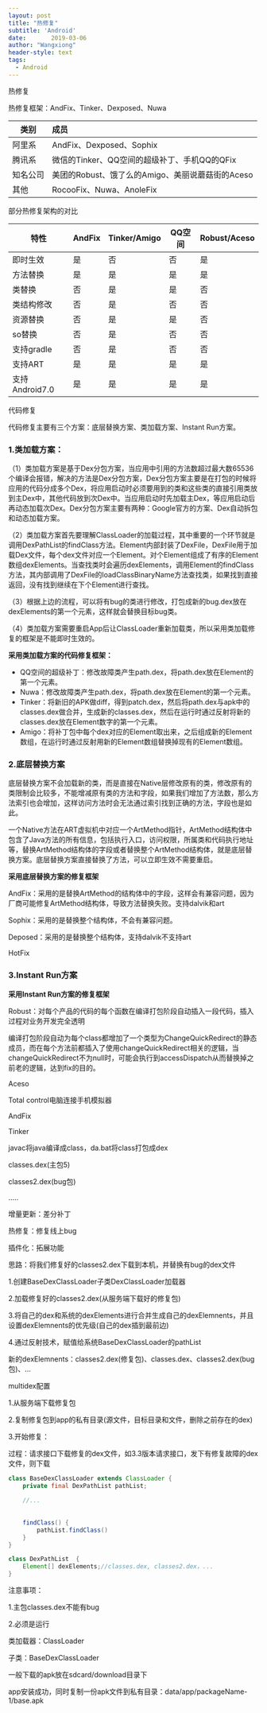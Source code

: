 ```yaml
---
layout: post
title: "热修复"
subtitle: 'Android'
date:       2019-03-06
author: "Wangxiong"
header-style: text
tags:
  - Android
---
```


热修复

热修复框架：AndFix、Tinker、Dexposed、Nuwa

| 类别     | 成员                                             |
| -------- | :----------------------------------------------- |
| 阿里系   | AndFix、Dexposed、Sophix                         |
| 腾讯系   | 微信的Tinker、QQ空间的超级补丁、手机QQ的QFix     |
| 知名公司 | 美团的Robust、饿了么的Amigo、美丽说蘑菇街的Aceso |
| 其他     | RocooFix、Nuwa、AnoleFix                         |

部分热修复架构的对比

| 特性           | AndFix | Tinker/Amigo | QQ空间 | Robust/Aceso |
| -------------- | ------ | ------------ | ------ | ------------ |
| 即时生效       | 是     | 否           | 否     | 是           |
| 方法替换       | 是     | 是           | 是     | 是           |
| 类替换         | 否     | 是           | 是     | 否           |
| 类结构修改     | 否     | 是           | 否     | 否           |
| 资源替换       | 否     | 是           | 是     | 否           |
| so替换         | 否     | 是           | 否     | 否           |
| 支持gradle     | 否     | 是           | 否     | 否           |
| 支持ART        | 是     | 是           | 是     | 是           |
| 支持Android7.0 | 是     | 是           | 是     | 是           |

代码修复

代码修复主要有三个方案：底层替换方案、类加载方案、Instant Run方案。

### 1.类加载方案：

（1）类加载方案是基于Dex分包方案，当应用中引用的方法数超过最大数65536个编译会报错，解决的方法是Dex分包方案，Dex分包方案主要是在打包的时候将应用的代码分成多个Dex，将应用启动时必须要用到的类和这些类的直接引用类放到主Dex中，其他代码放到次Dex中。当应用启动时先加载主Dex，等应用启动后再动态加载次Dex。Dex分包方案主要有两种：Google官方的方案、Dex自动拆包和动态加载方案。

（2）类加载方案首先要理解ClassLoader的加载过程，其中重要的一个环节就是调用DexPathList的findClass方法。Element内部封装了DexFile，DexFile用于加载Dex文件，每个dex文件对应一个Element。对个Element组成了有序的Element数组dexElements。当查找类时会遍历dexElements，调用Element的findClass方法，其内部调用了DexFile的loadClassBinaryName方法查找类，如果找到直接返回，没有找到继续在下个Element进行查找。

（3）根据上边的流程，可以将有bug的类进行修改，打包成新的bug.dex放在dexElements的第一个元素，这样就会替换目标bug类。

（4）类加载方案需要重启App后让ClassLoader重新加载类，所以采用类加载修复的框架是不能即时生效的。

**采用类加载方案的代码修复框架：**

- QQ空间的超级补丁：修改故障类产生path.dex，将path.dex放在Element的第一个元素。
- Nuwa：修改故障类产生path.dex，将path.dex放在Element的第一个元素。
- Tinker：将新旧的APK做diff，得到patch.dex，然后将path.dex与apk中的classes.dex做合并，生成新的classes.dex，然后在运行时通过反射将新的classes.dex放在Element数字的第一个元素。
- Amigo：将补丁包中每个dex对应的Element取出来，之后组成新的Element数组，在运行时通过反射用新的Element数组替换掉现有的Element数组。

### 2.底层替换方案

底层替换方案不会加载新的类，而是直接在Native层修改原有的类，修改原有的类限制会比较多，不能增减原有类的方法和字段，如果我们增加了方法数，那么方法索引也会增加，这样访问方法时会无法通过索引找到正确的方法，字段也是如此。

一个Native方法在ART虚拟机中对应一个ArtMethod指针，ArtMethod结构体中包含了Java方法的所有信息，包括执行入口，访问权限，所属类和代码执行地址等，替换ArtMethod结构体的字段或者替换整个ArtMethod结构体，就是底层替换方案。底层替换方案直接替换了方法，可以立即生效不需要重启。

**采用底层替换方案的修复框架**

AndFix：采用的是替换ArtMethod的结构体中的字段，这样会有兼容问题，因为厂商可能修复ArtMethod结构体，导致方法替换失败。支持dalvik和art

Sophix：采用的是替换整个结构体，不会有兼容问题。

Deposed：采用的是替换整个结构体，支持dalvik不支持art

HotFix

### 3.Instant Run方案

**采用Instant Run方案的修复框架**

Robust：对每个产品的代码的每个函数在编译打包阶段自动插入一段代码，插入过程对业务开发完全透明

编译打包阶段自动为每个class都增加了一个类型为ChangeQuickRedirect的静态成员，而在每个方法前都插入了使用changeQuickRedirect相关的逻辑，当 changeQuickRedirect不为null时，可能会执行到accessDispatch从而替换掉之前老的逻辑，达到fix的目的。

Aceso





Total control电脑连接手机模拟器

AndFix

Tinker

javac将java编译成class，da.bat将class打包成dex

classes.dex(主包5)

classes2.dex(bug包)

.....

增量更新：差分补丁

热修复：修复线上bug

插件化：拓展功能

思路：将我们修复好的classes2.dex下载到本机，并替换有bug的dex文件

1.创建BaseDexClassLoader子类DexClassLoader加载器

2.加载修复好的classes2.dex(从服务端下载好的修复包)

3.将自己的dex和系统的dexElements进行合并生成自己的dexElemnents，并且设置dexElemnents的优先级(自己的dex插到最前边)

4.通过反射技术，赋值给系统BaseDexClassLoader的pathList

新的dexElemnents：classes2.dex(修复包)、classes.dex、classes2.dex(bug包)、...

multidex配置

1.从服务端下载修复包

2.复制修复包到app的私有目录(源文件，目标目录和文件，删除之前存在的dex)

3.开始修复：

过程：请求接口下载修复的dex文件，如3.3版本请求接口，发下有修复故障的dex文件，则下载

```java
class BaseDexClassLoader extends ClassLoader {
    private final DexPathList pathList;
    
    //...
    
    
    findClass() {
        pathList.findClass()
    }
}
```

```java
class DexPathList  {
    Element[] dexElements;//classes.dex, classes2.dex，...
}
```

注意事项：

1.主包classes.dex不能有bug

2.必须是运行

类加载器：ClassLoader

子类：BaseDexClassLoader

一般下载的apk放在sdcard/download目录下

app安装成功，同时复制一份apk文件到私有目录：data/app/packageName-1/base.apk